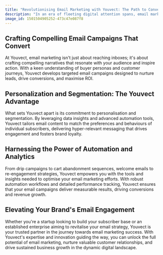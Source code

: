 ```yaml
---
title: "Revolutionising Email Marketing with Youvect: The Path to Conversion"
description: "In an era of fleeting digital attention spans, email marketing remains a stalwart channel for nurturing leads, driving conversions, and fostering long-term customer relationships. However, unlocking the full potential of email marketing demands more than just sending mass newsletters; it requires strategic segmentation, personalised messaging, and automated workflows. Enter Youvect, the email marketing maestro poised to transform your brand's engagement and conversion rates."
image_id: 1501504905252-473c47e087f8
---
```


## Crafting Compelling Email Campaigns That Convert

At Youvect, email marketing isn't just about reaching inboxes; it's about crafting compelling narratives that resonate with your audience and inspire action. With a keen understanding of buyer personas and customer journeys, Youvect develops targeted email campaigns designed to nurture leads, drive conversions, and maximise ROI.

## Personalization and Segmentation: The Youvect Advantage

What sets Youvect apart is its commitment to personalisation and segmentation. By leveraging data insights and advanced automation tools, Youvect tailors email content to match the preferences and behaviours of individual subscribers, delivering hyper-relevant messaging that drives engagement and fosters brand loyalty.

## Harnessing the Power of Automation and Analytics

From drip campaigns to cart abandonment sequences, welcome emails to re-engagement strategies, Youvect empowers you with the tools and insights needed to optimise your email marketing efforts. With robust automation workflows and detailed performance tracking, Youvect ensures that your email campaigns deliver measurable results, driving conversions and revenue growth.

## Elevating Your Brand's Email Engagement

Whether you're a startup looking to build your subscriber base or an established enterprise aiming to revitalise your email strategy, Youvect is your trusted partner in the journey towards email marketing success. With Youvect's expertise and innovation guiding the way, you can unlock the full potential of email marketing, nurture valuable customer relationships, and drive sustained business growth in the dynamic digital landscape.

